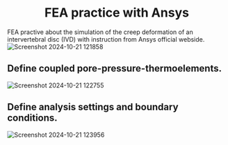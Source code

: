 <h1 align="center">FEA practice with Ansys</h1>

FEA practive about the simulation of the creep deformation of an intervertebral disc (IVD) with instruction from Ansys official webside.
![Screenshot 2024-10-21 121858](https://github.com/user-attachments/assets/9c235251-2b1a-4af8-a6a7-a682effdc349)

## Define coupled pore-pressure-thermoelements.

![Screenshot 2024-10-21 122755](https://github.com/user-attachments/assets/be12f9a0-9061-4058-ae76-6c638fb4e6f2)

## Define analysis settings and boundary conditions.

![Screenshot 2024-10-21 123956](https://github.com/user-attachments/assets/87c399d2-d56d-4312-a904-c71b7dad25f5)
